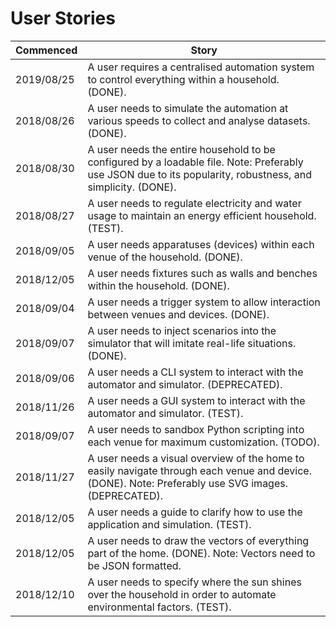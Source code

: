
# User Stories

| Commenced  | Story
| ---------- | -----------------------------------
| 2019/08/25 | A user requires a centralised automation system to control everything within a household. (DONE).
| 2018/08/26 | A user needs to simulate the automation at various speeds to collect and analyse datasets. (DONE).
| 2018/08/30 | A user needs the entire household to be configured by a loadable file. Note: Preferably use JSON due to its popularity, robustness, and simplicity. (DONE).
| 2018/08/27 | A user needs to regulate electricity and water usage to maintain an energy efficient household. (TEST).
| 2018/09/05 | A user needs apparatuses (devices) within each venue of the household. (DONE).
| 2018/12/05 | A user needs fixtures such as walls and benches within the household. (DONE).
| 2018/09/04 | A user needs a trigger system to allow interaction between venues and devices. (DONE).
| 2018/09/07 | A user needs to inject scenarios into the simulator that will imitate real-life situations. (DONE).
| 2018/09/06 | A user needs a CLI system to interact with the automator and simulator. (DEPRECATED).
| 2018/11/26 | A user needs a GUI system to interact with the automator and simulator. (TEST).
| 2018/09/07 | A user needs to sandbox Python scripting into each venue for maximum customization. (TODO).
| 2018/11/27 | A user needs a visual overview of the home to easily navigate through each venue and device. (DONE). Note: Preferably use SVG images. (DEPRECATED).
| 2018/12/05 | A user needs a guide to clarify how to use the application and simulation. (TEST).
| 2018/12/05 | A user needs to draw the vectors of everything part of the home. (DONE). Note: Vectors need to be JSON formatted.
| 2018/12/10 | A user needs to specify where the sun shines over the household in order to automate environmental factors. (TEST).
